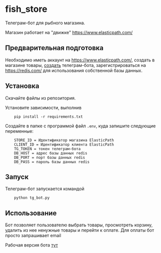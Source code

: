 # fish_store
 
Телеграм-бот для рыбного магазина.

Магазин работает на "движке" https://www.elasticpath.com/

## Предварительная подготовка

Необходимо иметь аккаунт на https://www.elasticpath.com/, создать в магазине товары, [создать](https://telegram.me/BotFather) телеграм-бота, зарегистрироваться на https://redis.com/ для использования собственной базы данных.

## Установка

Скачайте файлы из репозитория.

Установите зависимости, выполнив

        pip install -r requirements.txt

Создайте в папке с программой файл `.env`, куда запишите следующие переменные:

        STORE_ID = Идентификатор магазина ElasticPath
        CLIENT_ID = Идентификатор клиента ElasticPath
        TG_TOKEN = токен телеграм-бота
        DB_HOST = адрес базы данных redis
        DB_PORT = порт базы данных redis
        DB_PASS = пароль базы данных redis

## Запуск

Телеграм-бот запускается командой

        python tg_bot.py

## Использование

Бот позволяет пользователю выбрать товары, просмотреть корзину, удалить из нее ненужные товары и перейти к оплате. Для оплаты бот просто запрашивает email

Рабочая версия бота [тут](https://t.me/fish_store1_bot)

